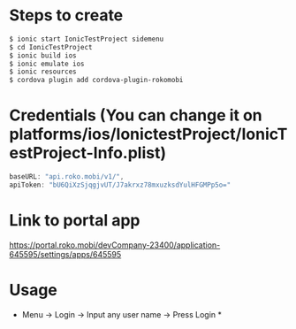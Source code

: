 

# Steps to create

```bash
$ ionic start IonicTestProject sidemenu
$ cd IonicTestProject
$ ionic build ios
$ ionic emulate ios
$ ionic resources
$ cordova plugin add cordova-plugin-rokomobi
```

# Credentials (You can change it on platforms/ios/IonictestProject/IonicTestProject-Info.plist)

```javascript
baseURL: "api.roko.mobi/v1/",
apiToken: "bU6QiXzSjqgjvUT/J7akrxz78mxuzksdYulHFGMPp5o="
```

# Link to portal app

https://portal.roko.mobi/devCompany-23400/application-645595/settings/apps/645595


# Usage

* Menu -> Login -> Input any user name -> Press Login *